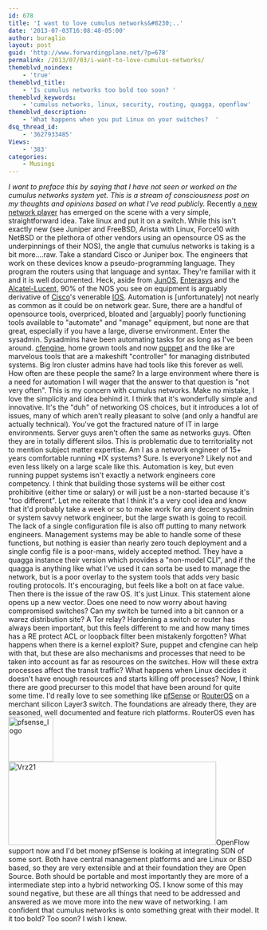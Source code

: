 ```yaml
---
id: 678
title: 'I want to love cumulus networks&#8230;..'
date: '2013-07-03T16:08:48-05:00'
author: buraglio
layout: post
guid: 'http://www.forwardingplane.net/?p=678'
permalink: /2013/07/03/i-want-to-love-cumulus-networks/
themeblvd_noindex:
    - 'true'
themeblvd_title:
    - 'Is cumulus networks too bold too soon? '
themeblvd_keywords:
    - 'cumulus networks, linux, security, routing, quagga, openflow'
themeblvd_description:
    - 'What happens when you put Linux on your switches?  '
dsq_thread_id:
    - '3627933485'
Views:
    - '383'
categories:
    - Musings
---
```


<em>I want to preface this by saying that I have not seen or worked on the cumulus networks system yet. This is a stream of consciousness post on my thoughts and opinions based on what I've read publicly.</em>
Recently a<a href="http://cumulusnetworks.com/" target="_blank" rel="noopener noreferrer"> new network player</a> has emerged on the scene with a very simple, straightforward idea. Take linux and put it on a switch. While this isn't exactly new (see Juniper and FreeBSD, Arista with Linux, Force10 with NetBSD or the plethora of other vendors using an opensource OS as the underpinnings of their NOS), the angle that cumulus networks is taking is a bit more....raw.
Take a standard Cisco or Juniper box. The engineers that work on these devices know a pseudo-programming language. They program the routers using that language and syntax. They're familiar with it and it is well documented. Heck, aside from <a href="http://www.juniper.net/us/en/community/junos/training-certification/day-one/fundamentals-series/cli/" target="_blank" rel="noopener noreferrer">JunOS</a>, <a href="http://www.enterasys.com/" target="_blank" rel="noopener noreferrer">Enterasys</a> and the <a href="https://infoproducts.alcatel-lucent.com/html/0_add-h-f/93-0070-10-01/7750_SR_OS_System_Basics_Guide/CLI%20Usage.html" target="_blank" rel="noopener noreferrer">Alcatel-Lucent,</a> 90% of the NOS you see on equipment is arguably derivative of <a href="http://www.cisco.com/" target="_blank" rel="noopener noreferrer">Cisco</a>'s venerable <a href="http://www.cisco.com/en/US/docs/ios/fundamentals/configuration/guide/cf_cli-basics.html" target="_blank" rel="noopener noreferrer">IOS</a>. Automation is [unfortunately] not nearly as common as it could be on network gear. Sure, there are a handful of opensource tools, overpriced, bloated and [arguably] poorly functioning tools available to "automate" and "manage" equipment, but none are that great, especially if you have a large, diverse environment.
Enter the sysadmin. Sysadmins have been automating tasks for as long as I've been around. <a href="http://cfengine.com/" target="_blank" rel="noopener noreferrer">cfengine</a>, home grown tools and now <a href="https://puppetlabs.com/" target="_blank" rel="noopener noreferrer">puppet</a> and the like are marvelous tools that are a makeshift "controller" for managing distributed systems. Big Iron cluster admins have had tools like this forever as well. How often are these people the same? In a large environment where there is a need for automation I will wager that the answer to that question is "not very often".
This is my concern with cumulus networks. Make no mistake, I love the simplicity and idea behind it. I think that it's wonderfully simple and innovative. It's the "duh" of networking OS choices, but it introduces a lot of issues, many of which aren't really pleasant to solve (and only a handful are actually technical). You've got the fractured nature of IT in large environments. Server guys aren't often the same as networks guys. Often they are in totally different silos. This is problematic due to territoriality not to mention subject matter expertise. Am I as a network engineer of 15+ years comfortable running *IX systems? Sure. Is everyone? Likely not and even less likely on a large scale like this.
Automation is key, but even running puppet systems isn't exactly a network engineers core competency. I think that building those systems will be either cost prohibitive (either time or salary) or will just be a non-started because it's "too different". Let me reiterate that I think it's a very cool idea and know that it'd probably take a week or so to make work for any decent sysadmin or system savvy network engineer, but the large swath is going to recoil.  The lack of a single configuration file is also off putting to many network engineers.  Management systems may be able to handle some of these functions, but nothing is easier than nearly zero touch deployment and a single config file is a poor-mans, widely accepted method.
They have a quagga instance their version which provides a "non-model CLI", and if the quagga is anything like what I've used it can sorta be used to manage the network, but is a poor overlay to the system tools that adds very basic routing protocols. It's encouraging, but feels like a bolt on at face value.
Then there is the issue of the raw OS. It's just Linux. This statement alone opens up a new vector. Does one need to now worry about having compromised switches? Can my switch be turned into a bit cannon or a warez distribution site? A Tor relay? Hardening a switch or router has always been important, but this feels different to me and how many times has a RE protect ACL or loopback filter been mistakenly forgotten? What happens when there is a kernel exploit? Sure, puppet and cfengine can help with that, but these are also mechanisms and processes that need to be taken into account as far as resources on the switches. How will these extra processes affect the transit traffic? What happens when Linux decides it doesn't have enough resources and starts killing off processes?
Now, I think there are good precurser to this model that have been around for quite some time.  I'd really love to see something like <a href="http://www.pfsense.org" target="_blank" rel="noopener noreferrer">pfSense</a> or <a href="http://www.microtic.com" target="_blank" rel="noopener noreferrer">RouterOS</a> on a merchant silicon Layer3 switch.  The foundations are already there, they are seasoned, well documented and feature rich platforms.  RouterOS even has <a href="http://www.forwardingplane.net/wp-content/uploads/2013/07/pfsense_logo.jpg"><img class="alignleft size-full wp-image-707" alt="pfsense_logo" src="http://www.forwardingplane.net/wp-content/uploads/2013/07/pfsense_logo.jpg" width="90" height="90" /></a> <a href="http://www.forwardingplane.net/wp-content/uploads/2013/07/Vrz21.jpg"><img class="alignright size-full wp-image-708" alt="Vrz21" src="http://www.forwardingplane.net/wp-content/uploads/2013/07/Vrz21.jpg" width="417" height="167" /></a>OpenFlow support now and I'd bet money pfSense is looking at integrating SDN of some sort.  Both have central management platforms and are Linux or BSD based, so they are very extensible and at their foundation they are Open Source.  Both should be portable and most importantly they are more of a intermediate step into a hybrid networking OS.
I know some of this may sound negative, but these are all things that need to be addressed and answered as we move more into the new wave of networking. I am confident that cumulus networks is onto something great with their model. It it too bold? Too soon? I wish I knew.